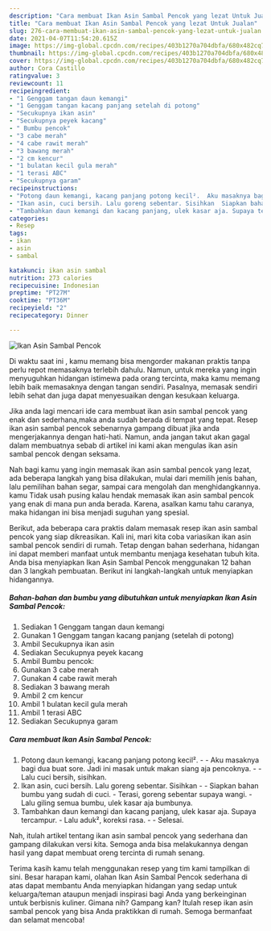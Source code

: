 ```yaml
---
description: "Cara membuat Ikan Asin Sambal Pencok yang lezat Untuk Jualan"
title: "Cara membuat Ikan Asin Sambal Pencok yang lezat Untuk Jualan"
slug: 276-cara-membuat-ikan-asin-sambal-pencok-yang-lezat-untuk-jualan
date: 2021-04-07T11:54:20.615Z
image: https://img-global.cpcdn.com/recipes/403b1270a704dbfa/680x482cq70/ikan-asin-sambal-pencok-foto-resep-utama.jpg
thumbnail: https://img-global.cpcdn.com/recipes/403b1270a704dbfa/680x482cq70/ikan-asin-sambal-pencok-foto-resep-utama.jpg
cover: https://img-global.cpcdn.com/recipes/403b1270a704dbfa/680x482cq70/ikan-asin-sambal-pencok-foto-resep-utama.jpg
author: Cora Castillo
ratingvalue: 3
reviewcount: 11
recipeingredient:
- "1 Genggam tangan daun kemangi"
- "1 Genggam tangan kacang panjang setelah di potong"
- "Secukupnya ikan asin"
- "Secukupnya peyek kacang"
- " Bumbu pencok"
- "3 cabe merah"
- "4 cabe rawit merah"
- "3 bawang merah"
- "2 cm kencur"
- "1 bulatan kecil gula merah"
- "1 terasi ABC"
- "Secukupnya garam"
recipeinstructions:
- "Potong daun kemangi, kacang panjang potong kecil².  Aku masaknya bagi dua buat sore. Jadi ini masak untuk makan siang aja pencoknya.  Lalu cuci bersih, sisihkan."
- "Ikan asin, cuci bersih. Lalu goreng sebentar. Sisihkan  Siapkan bahan bumbu yang sudah di cuci. Terasi, goreng sebentar supaya wangi. Lalu giling semua bumbu, ulek kasar aja bumbunya."
- "Tambahkan daun kemangi dan kacang panjang, ulek kasar aja. Supaya tercampur. Lalu aduk², koreksi rasa.  Selesai."
categories:
- Resep
tags:
- ikan
- asin
- sambal

katakunci: ikan asin sambal 
nutrition: 273 calories
recipecuisine: Indonesian
preptime: "PT27M"
cooktime: "PT36M"
recipeyield: "2"
recipecategory: Dinner

---
```



![Ikan Asin Sambal Pencok](https://img-global.cpcdn.com/recipes/403b1270a704dbfa/680x482cq70/ikan-asin-sambal-pencok-foto-resep-utama.jpg)

Di waktu  saat ini , kamu memang bisa mengorder makanan praktis tanpa perlu repot memasaknya terlebih dahulu. Namun, untuk mereka yang ingin menyuguhkan hidangan istimewa pada orang tercinta, maka kamu memang lebih baik memasaknya dengan tangan sendiri. Pasalnya, memasak sendiri lebih sehat dan juga dapat menyesuaikan dengan kesukaan keluarga.

Jika anda lagi mencari ide cara membuat ikan asin sambal pencok yang enak dan sederhana,maka anda sudah berada di tempat yang tepat. Resep ikan asin sambal pencok  sebenarnya gampang dibuat jika anda mengerjakannya dengan hati-hati. Namun, anda jangan takut akan gagal dalam membuatnya 
sebab di artikel ini kami akan mengulas ikan asin sambal pencok dengan seksama.  



Nah bagi kamu yang ingin memasak ikan asin sambal pencok yang lezat, ada beberapa langkah yang bisa dilakukan, mulai dari memilih jenis bahan, lalu pemilihan bahan segar, sampai cara mengolah dan menghidangkannya. kamu Tidak usah pusing kalau hendak memasak ikan asin sambal pencok yang enak di mana pun anda berada. Karena, asalkan kamu  tahu caranya, maka hidangan ini bisa menjadi suguhan yang spesial.

Berikut, ada beberapa cara praktis  dalam memasak resep ikan asin sambal pencok yang siap dikreasikan. Kali ini, mari kita coba variasikan ikan asin sambal pencok sendiri di rumah. Tetap dengan bahan sederhana, hidangan ini dapat memberi manfaat untuk membantu menjaga kesehatan tubuh kita. Anda bisa menyiapkan Ikan Asin Sambal Pencok menggunakan 12 bahan dan 3 langkah pembuatan. Berikut ini langkah-langkah untuk menyiapkan hidangannya.

<!--inarticleads1-->

##### Bahan-bahan dan bumbu yang dibutuhkan untuk menyiapkan Ikan Asin Sambal Pencok:

1. Sediakan 1 Genggam tangan daun kemangi
1. Gunakan 1 Genggam tangan kacang panjang (setelah di potong)
1. Ambil Secukupnya ikan asin
1. Sediakan Secukupnya peyek kacang
1. Ambil  Bumbu pencok:
1. Gunakan 3 cabe merah
1. Gunakan 4 cabe rawit merah
1. Sediakan 3 bawang merah
1. Ambil 2 cm kencur
1. Ambil 1 bulatan kecil gula merah
1. Ambil 1 terasi ABC
1. Sediakan Secukupnya garam




<!--inarticleads2-->

##### Cara membuat Ikan Asin Sambal Pencok:

1. Potong daun kemangi, kacang panjang potong kecil². -  - Aku masaknya bagi dua buat sore. Jadi ini masak untuk makan siang aja pencoknya. -  - Lalu cuci bersih, sisihkan.
1. Ikan asin, cuci bersih. Lalu goreng sebentar. Sisihkan -  - Siapkan bahan bumbu yang sudah di cuci. - Terasi, goreng sebentar supaya wangi. - Lalu giling semua bumbu, ulek kasar aja bumbunya.
1. Tambahkan daun kemangi dan kacang panjang, ulek kasar aja. Supaya tercampur. - Lalu aduk², koreksi rasa. -  - Selesai.




Nah, itulah artikel tentang  ikan asin sambal pencok  yang sederhana dan gampang dilakukan versi kita. Semoga anda bisa melakukannya dengan hasil yang dapat membuat oreng tercinta di rumah senang. 

Terima kasih kamu telah menggunakan resep yang tim kami tampilkan di sini. Besar harapan kami, olahan  Ikan Asin Sambal Pencok sederhana di atas dapat membantu Anda menyiapkan hidangan yang sedap untuk keluarga/teman ataupun menjadi inspirasi bagi Anda yang berkeinginan untuk berbisnis kuliner. Gimana nih? Gampang kan? Itulah resep ikan asin sambal pencok yang bisa Anda praktikkan di rumah. Semoga bermanfaat dan selamat mencoba!

